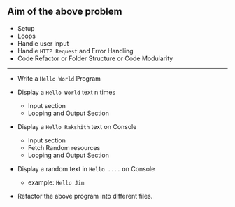 ## Aim of the above problem

- Setup
- Loops
- Handle user input
- Handle `HTTP Request` and Error Handling
- Code Refactor or Folder Structure or Code Modularity

---

- Write a `Hello World` Program
- Display a `Hello World` text n times
  - Input section
  - Looping and Output Section
- Display a `Hello Rakshith` text on Console
  - Input section
  - Fetch Random resources
  - Looping and Output Section
- Display a random text in `Hello ....` on Console

  - example: `Hello Jim`

- Refactor the above program into different files.
